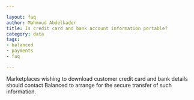 ```yaml
---

layout: faq
author: Mahmoud Abdelkader
title: Is credit card and bank account information portable?
category: data
tags:
- balanced
- payments
- faq

---
```


Marketplaces wishing to download customer credit card and bank details should contact Balanced to arrange for the secure transfer of such information.

